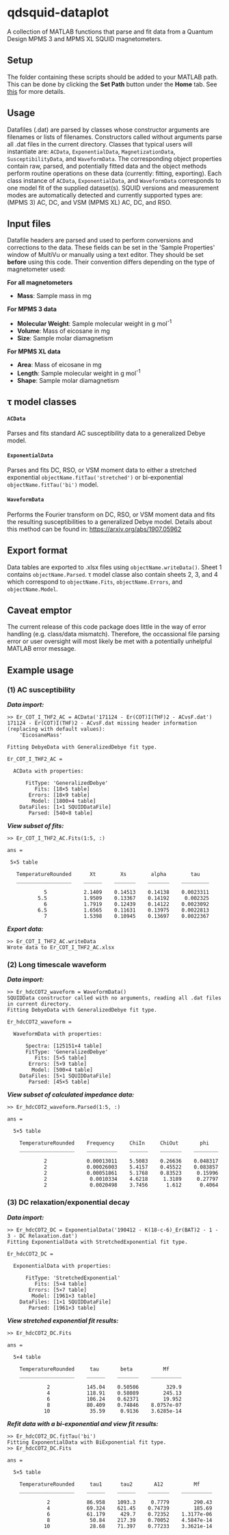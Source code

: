 # qdsquid-dataplot
A collection of MATLAB functions that parse and fit data from a Quantum Design MPMS 3 and MPMS XL SQUID magnetometers.

## Setup
The folder containing these scripts should be added to your MATLAB path. This can be done by clicking the **Set Path** button under the **Home** tab. See [this](https://www.mathworks.com/help/matlab/matlab_env/add-remove-or-reorder-folders-on-the-search-path.html) for more details.

## Usage
Datafiles (.dat) are parsed by classes whose constructor arguments are filenames or lists of filenames. Constructors called without arguments parse all .dat files in the current directory. Classes that typical users will instantiate are: `ACData`, `ExponentialData`, `MagnetizationData`, `SusceptibilityData`, and `WaveformData`. The corresponding object properties contain raw, parsed, and potentially fitted data and the object methods perform routine operations on these data (currently: fitting, exporting). Each class instance of `ACData`, `ExponentialData`, and `WaveformData` corresponds to one model fit of the supplied dataset(s). SQUID versions and measurement modes are automatically detected and currently supported types are:
(MPMS 3) AC, DC, and VSM
(MPMS XL) AC, DC, and RSO.

## Input files
Datafile headers are parsed and used to perform conversions and corrections to the data. These fields can be set in the 'Sample Properties' window of MultiVu or manually using a text editor. They should be set **before** using this code. Their convention differs depending on the type of magnetometer used:

**For all magnetometers**
* **Mass**: Sample mass in mg

**For MPMS 3 data**
* **Molecular Weight**: Sample molecular weight in g mol<sup>-1</sup>
* **Volume**: Mass of eicosane in mg
* **Size**: Sample molar diamagnetism

**For MPMS XL data**
* **Area**: Mass of eicosane in mg
* **Length**: Sample molecular weight in g mol<sup>-1</sup>
* **Shape**: Sample molar diamagnetism

## &tau; model classes
#### `ACData`
Parses and fits standard AC susceptibility data to a generalized Debye model.

#### `ExponentialData`
Parses and fits DC, RSO, or VSM moment data to either a stretched exponential `objectName.fitTau('stretched')` or bi-exponential `objectName.fitTau('bi')` model.

#### `WaveformData`
Performs the Fourier transform on DC, RSO, or VSM moment data and fits the resulting susceptibilities to a generalized Debye model. Details about this method can be found in: https://arxiv.org/abs/1907.05962

## Export format
Data tables are exported to .xlsx files using `objectName.writeData()`. Sheet 1 contains `objectName.Parsed`. &tau; model classe also contain sheets 2, 3, and 4 which correspond to `objectName.Fits`, `objectName.Errors`, and `objectName.Model`.

## Caveat emptor
The current release of this code package does little in the way of error handling (e.g. class/data mismatch). Therefore, the occassional file parsing error or user oversight will most likely be met with a potentially unhelpful MATLAB error message.

## Example usage
### (1) AC susceptibility
**_Data import:_**
```
>> Er_COT_I_THF2_AC = ACData('171124 - Er(COT)I(THF)2 - ACvsF.dat')
171124 - Er(COT)I(THF)2 - ACvsF.dat missing header information (replacing with default values):
    'EicosaneMass'

Fitting DebyeData with GeneralizedDebye fit type.

Er_COT_I_THF2_AC =

  ACData with properties:

      FitType: 'GeneralizedDebye'
         Fits: [18×5 table]
       Errors: [18×9 table]
        Model: [1800×4 table]
    DataFiles: [1×1 SQUIDDataFile]
       Parsed: [540×8 table]
```
**_View subset of fits:_**
```
>> Er_COT_I_THF2_AC.Fits(1:5, :)

ans =

 5×5 table

   TemperatureRounded      Xt        Xs        alpha        tau
   __________________    ______    _______    _______    _________

            5            2.1409    0.14513    0.14138    0.0023311
          5.5            1.9509    0.13367    0.14192     0.002325
            6            1.7919    0.12439    0.14122    0.0023092
          6.5            1.6565    0.11631    0.13975    0.0022813
            7            1.5398    0.10945    0.13697    0.0022367
```
**_Export data:_**
```
>> Er_COT_I_THF2_AC.writeData
Wrote data to Er_COT_I_THF2_AC.xlsx
```
### (2) Long timescale waveform
**_Data import:_**
```
>> Er_hdcCOT2_waveform = WaveformData()
SQUIDData constructor called with no arguments, reading all .dat files in current directory.
Fitting DebyeData with GeneralizedDebye fit type.

Er_hdcCOT2_waveform =

  WaveformData with properties:

      Spectra: [125151×4 table]
      FitType: 'GeneralizedDebye'
         Fits: [5×5 table]
       Errors: [5×9 table]
        Model: [500×4 table]
    DataFiles: [5×1 SQUIDDataFile]
       Parsed: [45×5 table]
```
**_View subset of calculated impedance data:_**
```
>> Er_hdcCOT2_waveform.Parsed(1:5, :)

ans =

  5×5 table

    TemperatureRounded    Frequency     ChiIn     ChiOut       phi
    __________________    __________    ______    _______    ________

            2             0.00013011    5.5083    0.26636    0.048317
            2             0.00026003    5.4157    0.45522    0.083857
            2             0.00051861    5.1768    0.83523     0.15996
            2              0.0010334    4.6218     1.3189     0.27797
            2              0.0020498    3.7456      1.612      0.4064
```
### (3) DC relaxation/exponential decay
**_Data import:_**
```
>> Er_hdcCOT2_DC = ExponentialData('190412 - K(18-c-6)_Er(BAT)2 - 1 - 3 - DC Relaxation.dat')
Fitting ExponentialData with StretchedExponential fit type.

Er_hdcCOT2_DC =

  ExponentialData with properties:

      FitType: 'StretchedExponential'
         Fits: [5×4 table]
       Errors: [5×7 table]
        Model: [1961×3 table]
    DataFiles: [1×1 SQUIDDataFile]
       Parsed: [1961×3 table]
```
**_View stretched exponential fit results:_**
```
>> Er_hdcCOT2_DC.Fits

ans =

  5×4 table

    TemperatureRounded     tau       beta          Mf
    __________________    ______    _______    __________

             2            145.04    0.50506         329.9
             4            118.91    0.58089        245.13
             6            106.24    0.62371        19.952
             8            80.409    0.74846    8.0757e-07
            10             35.59     0.9136    3.6285e-14
```
**_Refit data with a bi-exponential and view fit results:_**
```
>> Er_hdcCOT2_DC.fitTau('bi')
Fitting ExponentialData with BiExponential fit type.
>> Er_hdcCOT2_DC.Fits

ans =

  5×5 table

    TemperatureRounded     tau1      tau2       A12          Mf
    __________________    ______    ______    _______    __________

             2            86.958    1093.3     0.7779        290.43
             4            69.324    621.45    0.74739        185.69
             6            61.179     429.7    0.72352    1.3177e-06
             8             50.84    217.39    0.70052    4.5847e-14
            10             28.68    71.397    0.77233    3.3621e-14
```
